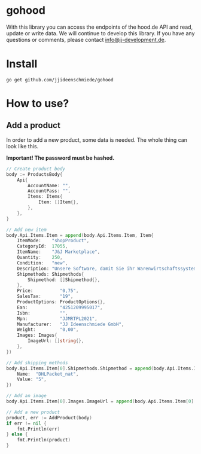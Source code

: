 # gohood

With this library you can access the endpoints of the hood.de API and read, update or write data. We will continue to develop this library. If you have any questions or comments, please contact info@jj-development.de.

# Install

```console
go get github.com/jjideenschmiede/gohood
```

# How to use?

## Add a product

In order to add a new product, some data is needed. The whole thing can look like this.

**Important! The password must be hashed.**

```go
// Create product body
body := ProductsBody{
    Api{
        AccountName: "",
        AccountPass: "",
        Items: Items{
            Item: []Item{},
        },
    },
}

// Add new item
body.Api.Items.Item = append(body.Api.Items.Item, Item{
    ItemMode:    "shopProduct",
    CategoryId:  17055,
    ItemName:    "J&J Marketplace",
    Quantity:    250,
    Condition:   "new",
    Description: "Unsere Software, damit Sie ihr Warenwirtschaftssystem direkt mit einem Marktplatz verbinden können.",
    Shipmethods: Shipmethods{
        Shipmethod: []Shipmethod{},
    },
    Price:          "0,75",
    SalesTax:       "19",
    ProductOptions: ProductOptions{},
    Ean:            "4251209995017",
    Isbn:           "",
    Mpn:            "JJMRTPL2021",
    Manufacturer:   "JJ Ideenschmiede GmbH",
    Weight:         "0,00",
    Images: Images{
        ImageUrl: []string{},
    },
})

// Add shipping methods
body.Api.Items.Item[0].Shipmethods.Shipmethod = append(body.Api.Items.Item[0].Shipmethods.Shipmethod, Shipmethod{
    Name:  "DHLPacket_nat",
    Value: "5",
})

// Add an image
body.Api.Items.Item[0].Images.ImageUrl = append(body.Api.Items.Item[0].Images.ImageUrl, "https://lh3.googleusercontent.com/glsgmb/AJtb4XCbjWmNDgametDQMVJo6Oh6Kok2GuoRs59ozCAQMmFl9G2f2PTq6PI0_9GZROeNzO0w13M5A91gArGZ6u-GGHsjPw=w304-h899-rw-no-sc0x00ffffff")

// Add a new product
product, err := AddProduct(body)
if err != nil {
    fmt.Println(err)
} else {
    fmt.Println(product)
}
```